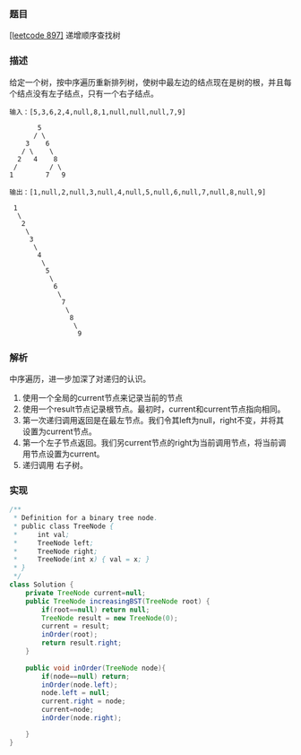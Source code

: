 ### 题目

[[leetcode 897]](https://leetcode-cn.com/problems/increasing-order-search-tree/) 递增顺序查找树

### 描述

给定一个树，按中序遍历重新排列树，使树中最左边的结点现在是树的根，并且每个结点没有左子结点，只有一个右子结点。

````
输入：[5,3,6,2,4,null,8,1,null,null,null,7,9]

       5
      / \
    3    6
   / \    \
  2   4    8
 /        / \ 
1        7   9

输出：[1,null,2,null,3,null,4,null,5,null,6,null,7,null,8,null,9]

 1
  \
   2
    \
     3
      \
       4
        \
         5
          \
           6
            \
             7
              \
               8
                \
                 9  
````

### 解析

中序遍历，进一步加深了对递归的认识。
1. 使用一个全局的current节点来记录当前的节点
2. 使用一个result节点记录根节点。最初时，current和current节点指向相同。
3. 第一次递归调用返回是在最左节点。我们令其left为null，right不变，并将其设置为current节点。
4. 第一个左子节点返回。我们另current节点的right为当前调用节点，将当前调用节点设置为current。
5. 递归调用 右子树。


### 实现

```java
/**
 * Definition for a binary tree node.
 * public class TreeNode {
 *     int val;
 *     TreeNode left;
 *     TreeNode right;
 *     TreeNode(int x) { val = x; }
 * }
 */
class Solution {
    private TreeNode current=null;
    public TreeNode increasingBST(TreeNode root) {
        if(root==null) return null;
        TreeNode result = new TreeNode(0);
        current = result;
        inOrder(root);
        return result.right;
    }
    
    public void inOrder(TreeNode node){
        if(node==null) return;
        inOrder(node.left);
        node.left = null;
        current.right = node;
        current=node;
        inOrder(node.right);

    }
}
```